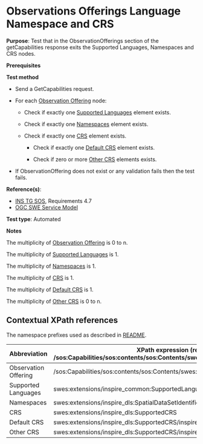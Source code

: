 # Observations Offerings Language Namespace and CRS

**Purpose**: Test that in the ObservationOfferings section of the getCapabilities response exits the Supported Languages, Namespaces and CRS nodes.

**Prerequisites**

**Test method**

* Send a GetCapabilities request.

* For each [Observation Offering](#observationOffering) node:

  * Check if exactly one [Supported Languages](#supportedLanguages) element exists.

  * Check if exactly one [Namespaces](#namespaces) element exists.

  * Check if exactly one [CRS](#crs) element exists.

    * Check if exactly one [Default CRS](#defaultcrs) element exists.

    * Check if zero or more [Other CRS](#othercrs) elements exists.

* If ObservationOffering does not exist or any validation fails then the test fails.

**Reference(s)**:

* [INS TG SOS](http://inspire.ec.europa.eu/id/document/tg/download-sos/1.0), Requirements 4.7
* [OGC SWE Service Model](http://portal.opengeospatial.org/files/?artifact_id=38476)

**Test type**: Automated

**Notes**

The multiplicity of [Observation Offering](#observationOffering) is 0 to n.

The multiplicity of [Supported Languages](#supportedLanguages) is 1.

The multiplicity of [Namespaces](#namespaces) is 1.

The multiplicity of [CRS](#crs) is 1.

The multiplicity of [Default CRS](#defaultcrs) is 1.

The multiplicity of [Other CRS](#othercrs) is 0 to n.

## Contextual XPath references

The namespace prefixes used as described in [README](./README.md#namespaces).

| Abbreviation                                               |  XPath expression (relative to /sos:Capabilities/sos:contents/sos:Contents/swes:offering/sos:ObservationOffering) |
| ---------------------------------------------------------- | ------------------------------------------------------------------------- |
| Observation Offering <a name="observationOffering"></a> | /sos:Capabilities/sos:contents/sos:Contents/swes:offering/sos:ObservationOffering |
| Supported Languages <a name="supportedLanguages"></a> | swes:extensions/inspire_common:SupportedLanguages |
| Namespaces <a name="namespaces"></a> | swes:extensions/inspire_dls:SpatialDataSetIdentifier/inspire_common:Namespace |
| CRS <a name="crs"></a> | swes:extensions/inspire_dls:SupportedCRS |
| Default CRS <a name="defaultcrs"></a> | swes:extensions/inspire_dls:SupportedCRS/inspire_dls:DefaultCRS |
| Other CRS <a name="othercrs"></a> | swes:extensions/inspire_dls:SupportedCRS/inspire_dls:OtherCRS |